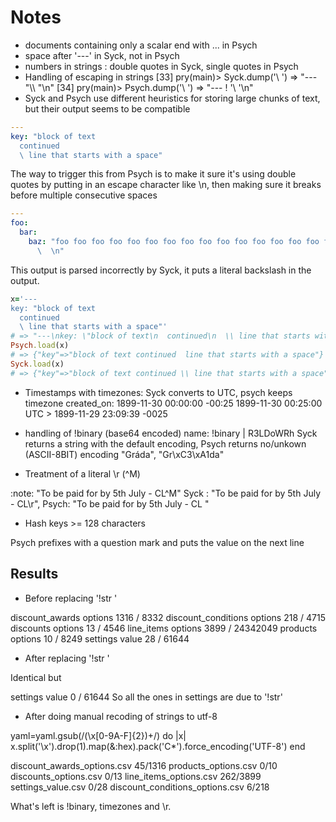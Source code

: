 # Notes


* documents containing only a scalar end with ... in Psych
* space after '---' in Syck, not in Psych
* numbers in strings : double quotes in Syck, single quotes in Psych
* Handling of escaping in strings
    [33] pry(main)> Syck.dump('\ ')
    => "--- \"\\\\ \"\n"
    [34] pry(main)> Psych.dump('\ ')
    => "--- ! '\\ '\n"
* Syck and Psych use different heuristics for storing large chunks of text, but their output seems to be compatible

```yaml
---
key: "block of text
  continued
  \ line that starts with a space"
```

The way to trigger this from Psych is to make it sure it's using double quotes by putting in an escape character like \n, then making sure it breaks before multiple consecutive spaces

```yaml
---
foo:
  bar:
    baz: "foo foo foo foo foo foo foo foo foo foo foo foo foo foo foo foo foo foo
      \  \n"
```

This output is parsed incorrectly by Syck, it puts a literal backslash in the output.

```ruby
x='---
key: "block of text
  continued
  \ line that starts with a space"'
# => "---\nkey: \"block of text\n  continued\n  \\ line that starts with a space\""
Psych.load(x)
# => {"key"=>"block of text continued  line that starts with a space"}
Syck.load(x)
# => {"key"=>"block of text continued \\ line that starts with a space"}
```

* Timestamps with timezones:
Syck converts to UTC, psych keeps timezone
created_on: 1899-11-30 00:00:00 -00:25
1899-11-30 00:25:00 UTC > 1899-11-29 23:09:39 -0025

* handling of !binary (base64 encoded)
    name: !binary |
      R3LDoWRh
Syck returns a string with the default encoding, Psych returns no/unkown (ASCII-8BIT) encoding
"Gráda", "Gr\xC3\xA1da"

* Treatment of a literal \r (^M)

:note: "To be paid for by 5th July - CL^M"
Syck : "To be paid for by 5th July - CL\r", Psych: "To be paid for by 5th July - CL "

* Hash keys >= 128 characters

Psych prefixes with a question mark and puts the value on the next line

## Results

* Before replacing '!str '

discount_awards options 1316 / 8332
discount_conditions options 218 / 4715
discounts options 13 / 4546
line_items options 3899 / 24342049
products options 10 / 8249
settings value 28 / 61644

* After replacing '!str '

Identical but

settings value 0 / 61644
So all the ones in settings are due to '!str'

* After doing manual recoding of strings to utf-8

yaml=yaml.gsub(/(\\x[0-9A-F]{2})+/) do |x|
  x.split('\x').drop(1).map(&:hex).pack('C*').force_encoding('UTF-8')
end

discount_awards_options.csv 45/1316
products_options.csv 0/10
discounts_options.csv 0/13
line_items_options.csv 262/3899
settings_value.csv 0/28
discount_conditions_options.csv 6/218

What's left is !binary, timezones and \r.